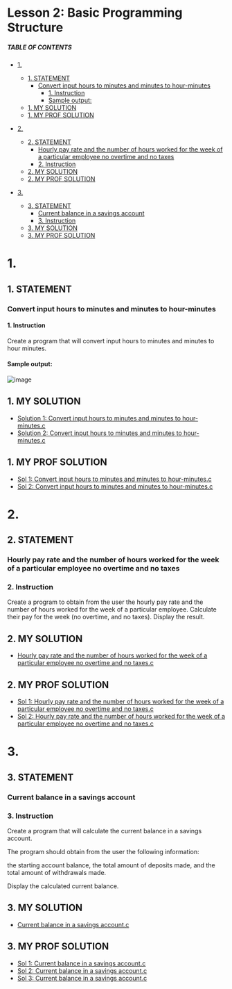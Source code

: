 # Lesson 2: Basic Programming Structure

##### TABLE OF CONTENTS

- [1.](#1)
  * [1. STATEMENT](#1-statement)
    + [Convert input hours to minutes and minutes to hour-minutes](#convert-input-hours-to-minutes-and-minutes-to-hour-minutes)
      - [1. Instruction](#1-instruction)
      - [Sample output:](#sample-output)
  * [1. MY SOLUTION](#1-my-solution)
  * [1. MY PROF SOLUTION](#1-my-prof-solution)

- [2.](#2)
  * [2. STATEMENT](#2-statement)
    + [Hourly pay rate and the number of hours worked for the week of a particular employee no overtime and no taxes](#hourly-pay-rate-and-the-number-of-hours-worked-for-the-week-of-a-particular-employee-no-overtime-and-no-taxes)
    + [2. Instruction](#2-instruction)
  * [2. MY SOLUTION](#2-my-solution)
  * [2. MY PROF SOLUTION](#2-my-prof-solution)


- [3.](#3)
  * [3. STATEMENT](#3-statement)
    + [Current balance in a savings account](#current-balance-in-a-savings-account)
    + [3. Instruction](#3-instruction)
  * [3. MY SOLUTION](#3-my-solution)
  * [3. MY PROF SOLUTION](#3-my-prof-solution)










# 1.
## 1. STATEMENT
### Convert input hours to minutes and minutes to hour-minutes
#### 1. Instruction
Create a program that will convert input hours to minutes and minutes to hour minutes.

#### Sample output:
![image](https://user-images.githubusercontent.com/121591269/210228252-569fd9ff-da0f-48cb-970a-e45e0b042bde.png)

## 1. MY SOLUTION
- [Solution 1: Convert input hours to minutes and minutes to hour-minutes.c](https://github.com/p3uj/Programming-1-Assignments/blob/88541412908eb4341079e810a58516f30140481b/Solution%201:%20Convert%20input%20hours%20to%20minutes%20and%20minutes%20to%20hour-minutes.c) 
- [Solution 2: Convert input hours to minutes and minutes to hour-minutes.c](https://github.com/p3uj/Programming-1-Assignments/blob/8e1245bed00f166ba161f972d9932b3d7ab0b113/Solution%202:%20Convert%20input%20hours%20to%20minutes%20and%20minutes%20to%20hour-minutes.c)

## 1. MY PROF SOLUTION
- [Sol 1: Convert input hours to minutes and minutes to hour-minutes.c](https://github.com/p3uj/Programming-1-Assignments/blob/3b8a022b29122b9398497929b04dc918df14c8c8/Sol%201:%20Convert%20input%20hours%20to%20minutes%20and%20minutes%20to%20hour-minutes.c) 
- [Sol 2: Convert input hours to minutes and minutes to hour-minutes.c](https://github.com/p3uj/Programming-1-Assignments/blob/0baa53b8197adab054a1ef74c8cea54ae341d813/Sol%202:%20Convert%20input%20hours%20to%20minutes%20and%20minutes%20to%20hour-minutes.c)


# 2.
## 2. STATEMENT
### Hourly pay rate and the number of hours worked for the week of a particular employee no overtime and no taxes
### 2. Instruction
Create a program to obtain from the user the hourly pay rate and the number of hours worked for the week of a particular employee. Calculate their pay for the week (no overtime, and no taxes). Display the result.

## 2. MY SOLUTION
- [Hourly pay rate and the number of hours worked for the week of a particular employee no overtime and no taxes.c](https://github.com/p3uj/Programming-1-Assignments/blob/9eb186e5959584d02e84abb008f271fc254285ce/Hourly%20pay%20rate%20and%20the%20number%20of%20hours%20worked%20for%20the%20week%20of%20a%20particular%20employee%20(no%20overtime%20and%20no%20taxes).c)

## 2. MY PROF SOLUTION
- [Sol 1: Hourly pay rate and the number of hours worked for the week of a particular employee no overtime and no taxes.c](https://github.com/p3uj/Programming-1-Assignments/blob/1c759f8fbd5b127440a622575453566b77213f8c/Sol%201:%20Hourly%20pay%20rate%20and%20the%20number%20of%20hours%20worked%20for%20the%20week%20of%20a%20particular%20employee%20(no%20overtime%20and%20no%20taxes).c) 
- [Sol 2: Hourly pay rate and the number of hours worked for the week of a particular employee no overtime and no taxes.c](https://github.com/p3uj/Programming-1-Assignments/blob/d4bc63d42f3ac299ac6573eef96f290e9f220c75/Sol%202:%20Hourly%20pay%20rate%20and%20the%20number%20of%20hours%20worked%20for%20the%20week%20of%20a%20particular%20employee%20(no%20overtime%20and%20no%20taxes).c)


# 3.
## 3. STATEMENT
### Current balance in a savings account
### 3. Instruction
Create a program that will calculate the current balance in a savings account. 

The program should obtain from the user the following information: 

the starting account balance, the total amount of deposits made, and the total amount of withdrawals made.  

Display the calculated current balance.
## 3. MY SOLUTION
- [Current balance in a savings account.c](https://github.com/p3uj/Programming-1-Assignments/blob/e76abf881f87a18381da2554b1822d823d39efe6/Current%20balance%20in%20a%20savings%20account.c)
## 3. MY PROF SOLUTION
- [Sol 1: Current balance in a savings account.c](https://github.com/p3uj/Programming-1-Assignments/blob/7cb748f2e51dfd26e3a9646df60e6d3d60492d2c/Sol%201:%20Current%20balance%20in%20a%20savings%20account.c)
- [Sol 2: Current balance in a savings account.c](https://github.com/p3uj/Programming-1-Assignments/blob/1d1988b4f15e49cf25057ae0f19a0969c05be81c/Sol%202:%20Current%20balance%20in%20a%20savings%20account.c)
- [Sol 3: Current balance in a savings account.c](https://github.com/p3uj/Programming-1-Assignments/blob/04dfe5aeaf6f8608e45fb56f657ee09288e2872f/Sol%203:%20Current%20balance%20in%20a%20savings%20account.c)
